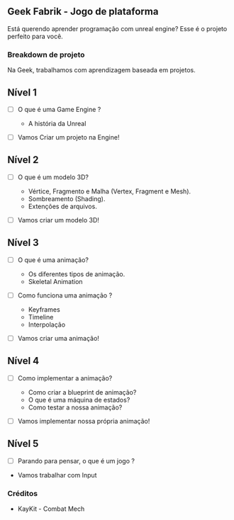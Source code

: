 ## Geek Fabrik - Jogo de plataforma 
Está querendo aprender programação com unreal engine? Esse é o projeto perfeito para você. 


### Breakdown de projeto

Na Geek, trabalhamos com aprendizagem baseada em projetos. 


## Nível 1 
- [ ] O que é uma Game Engine ? 
    - A história da Unreal

- [ ] Vamos Criar um projeto na Engine! 

## Nível 2 
- [ ] O que é um modelo 3D? 
    - Vértice, Fragmento e Malha (Vertex, Fragment e Mesh).
    - Sombreamento (Shading). 
    - Extenções de arquivos. 

- [ ] Vamos criar um modelo 3D!

## Nível 3 
- [ ] O que é uma animação? 
    - Os diferentes tipos de animação. 
    - Skeletal Animation

- [ ] Como funciona uma animação ?
     - Keyframes
     - Timeline
     - Interpolação

- [ ] Vamos criar uma animação!

## Nível 4 
- [ ] Como implementar a animação? 
    - Como criar a blueprint de animação? 
    - O que é uma máquina de estados?
    - Como testar a nossa animação?

- [ ] Vamos implementar nossa própria animação!


## Nível 5 
- [ ] Parando para pensar, o que é um jogo ? 
- Vamos trabalhar com Input


### Créditos
- KayKit - Combat Mech 